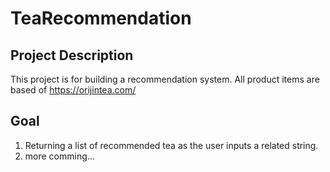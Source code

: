 # TeaRecommendation
 
## Project Description
This project is for building a recommendation system. All product items are based of https://orijintea.com/

## Goal
1. Returning a list of recommended tea as the user inputs a related string.
2. more comming...
